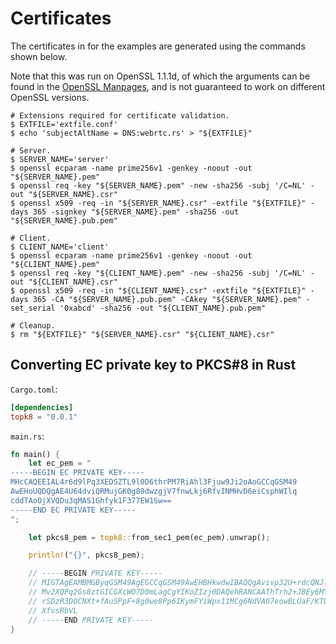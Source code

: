 # Certificates

The certificates in for the examples are generated using the commands shown below.

Note that this was run on OpenSSL 1.1.1d, of which the arguments can be found in the [OpenSSL Manpages](https://www.openssl.org/docs/man1.1.1/man1), and is not guaranteed to work on different OpenSSL versions.

```shell
# Extensions required for certificate validation.
$ EXTFILE='extfile.conf'
$ echo 'subjectAltName = DNS:webrtc.rs' > "${EXTFILE}"

# Server.
$ SERVER_NAME='server'
$ openssl ecparam -name prime256v1 -genkey -noout -out "${SERVER_NAME}.pem"
$ openssl req -key "${SERVER_NAME}.pem" -new -sha256 -subj '/C=NL' -out "${SERVER_NAME}.csr"
$ openssl x509 -req -in "${SERVER_NAME}.csr" -extfile "${EXTFILE}" -days 365 -signkey "${SERVER_NAME}.pem" -sha256 -out "${SERVER_NAME}.pub.pem"

# Client.
$ CLIENT_NAME='client'
$ openssl ecparam -name prime256v1 -genkey -noout -out "${CLIENT_NAME}.pem"
$ openssl req -key "${CLIENT_NAME}.pem" -new -sha256 -subj '/C=NL' -out "${CLIENT_NAME}.csr"
$ openssl x509 -req -in "${CLIENT_NAME}.csr" -extfile "${EXTFILE}" -days 365 -CA "${SERVER_NAME}.pub.pem" -CAkey "${SERVER_NAME}.pem" -set_serial '0xabcd' -sha256 -out "${CLIENT_NAME}.pub.pem"

# Cleanup.
$ rm "${EXTFILE}" "${SERVER_NAME}.csr" "${CLIENT_NAME}.csr"
```

## Converting EC private key to PKCS#8 in Rust

`Cargo.toml`:

```toml
[dependencies]
topk8 = "0.0.1"
```

`main.rs`:

```rust
fn main() {
    let ec_pem = "
-----BEGIN EC PRIVATE KEY-----
MHcCAQEEIAL4r6d9lPq3XEDSZTL9l0D6thrPM7RiAhl3Fjuw9Ji2oAoGCCqGSM49
AwEHoUQDQgAE4U64dviQRMujGK0g80dwzgjV7fnwLkj6RfvINMHvD6eiCsphWIlq
cddTAoOjXVQDu3qMAS1Ghfyk1F377EW1Sw==
-----END EC PRIVATE KEY-----
";

    let pkcs8_pem = topk8::from_sec1_pem(ec_pem).unwrap();

    println!("{}", pkcs8_pem);

    // -----BEGIN PRIVATE KEY-----
    // MIGTAgEAMBMGByqGSM49AgEGCCqGSM49AwEHBHkwdwIBAQQgAvivp32U+rdcQNJl
    // Mv2XQPq2Gs8ztGICGXcWO7D0mLagCgYIKoZIzj0DAQehRANCAAThTrh2+JBEy6MY
    // rSDzR3DOCNXt+fAuSPpF+8g0we8Pp6IKymFYiWpx11MCg6NdVAO7eowBLUaF/KTU
    // XfvsRbVL
    // -----END PRIVATE KEY-----
}
```
